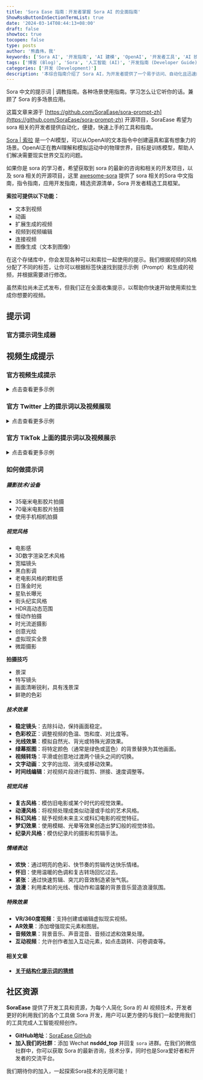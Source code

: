 ```yaml
---
title: 'Sora Ease 指南：开发者掌握 Sora AI 的全面指南'
ShowRssButtonInSectionTermList: true
date: '2024-03-14T08:44:13+08:00'
draft: false
showtoc: true
tocopen: false
type: posts
author: '熊鑫伟，我'
keywords: ['Sora AI', '开发指南', 'AI 建模', 'OpenAI', '开发者工具', 'AI 技术']
tags: ['博客 (Blog)', 'Sora', '人工智能 (AI)', '开发指南 (Developer Guide)']
categories: ['开发 (Development)']
description: '本综合指南介绍了 Sora AI，为开发者提供了一个易于访问、自动化且迅速的途径来挖掘其潜力。深入不同的场景，掌握指挥 Sora 的技巧，并探索这个 AI 模型的多面应用，该模型被训练用以理解和模拟运动中的物理世界。无论你是寻求最新的 Sora 新闻、开发项目还是开源贡献，本文都是你进入 Sora AI 开发广阔世界的入口。'
---
```


Sora 中文的提示词 | 调教指南。各种场景使用指南。学习怎么让它听你的话。兼顾了 Sora 的多场景应用。

这篇文章来源于 [https://github.com/SoraEase/sora-prompt-zh](https://github.com/SoraEase/sora-prompt-zh) 开源项目，SoraEase 希望为 sora 相关的开发者提供自动化，便捷，快速上手的工具和指南。

[Sora | 索拉](https://openai.com/sora) 是一个AI模型，可以从OpenAI的文本指令中创建逼真和富有想象力的场景。OpenAI正在教AI理解和模拟运动中的物理世界，目标是训练模型，帮助人们解决需要现实世界交互的问题。

如果你是 sora 的学习者，希望获取到 sora 的最新的咨询和相关的开发项目，以及 sora 相关的开源项目，这里 [awesome-sora](https://github.com/awesome-sora/awesome-sora-zh) 提供了 sora 相关的Sora 中文指南，指令指南，应用开发指南，精选资源清单，Sora 开发者精选工具框架。

**索拉可提供以下功能：**

+ 文本到视频
+ 动画
+ 扩展生成的视频
+ 视频到视频编辑
+ 连接视频
+ 图像生成（文本到图像）

在这个存储库中，你会发现各种可以和索拉一起使用的提示。我们根据视频的风格分配了不同的标签，让你可以根据标签快速找到提示示例（Prompt）和生成的视频，并根据需要进行修改。

虽然索拉尚未正式发布，但我们正在全面收集提示，以帮助你快速开始使用索拉生成你想要的视频。

## 提示词

### 官方提示词生成器

## 视频生成提示
### 官方视频生成提示

<details>
<summary>点击查看更多示例</summary> 

> 一位时尚女性穿着一件黑色皮夹克，一条长长的红色裙子和黑色靴子，手拿一个黑色的手提包，在热闹的东京街道上行走。周围充满了温暖的霓虹灯和动态的城市标识。她戴着太阳镜和红色口红，自信而随意地行走。街道潮湿而反光，形成了五彩灯光的镜面效果。许多行人在周围走动。

[生成视频链接](https://cdn.openai.com/sora/videos/tokyo-walk.mp4) 

> 几只巨大的长毛猛犸象漫步在积雪覆盖的草地上，它们的长毛在微风中轻轻飘动，远处是积雪覆盖的树木和戏剧性的雪山，午后的光线和稀薄的云彩以及高高悬挂的太阳形成了温暖的光芒。低角度的摄像视角令人惊叹，捕捉到了这些大型毛茸茸的哺乳动物和美丽的摄影，景深感非常强烈。

[生成视频链接](https://cdn.openai.com/sora/videos/wooly-mammoth.mp4) 

> 一个电影预告片，讲述了一位30岁的太空人的冒险故事，他戴着一顶红色的羊毛编织头盔，蓝天，盐沙漠，电影风格，35mm胶片拍摄，色彩生动。

[生成视频链接](https://cdn.openai.com/sora/videos/mitten-astronaut.mp4) 

> 无人机俯视着波涛汹涌的大苏尔加雷角海滩的崎岖悬崖。蓝色的海水拍打着，形成了白色的波浪，而夕阳的金光照亮了岩石海岸。远处有一座灯塔的小岛，悬崖边覆盖着绿色的灌木。从道路到海滩的陡峭下滑是一个戏剧性的壮举，悬崖边突出在海面上。这是一个捕捉到海岸的原始美和太平洋海岸公路崎岖风景的景色。

[生成视频链接](https://cdn.openai.com/sora/videos/big-sur.mp4) 

> 动画场景展示了一个近距离的短毛怪兽跪在一个正在融化的红色蜡烛旁边。艺术风格是3D和逼真的，重点放在光线和纹理上。画面的情绪是惊奇和好奇，怪兽睁着大眼睛，张着大嘴盯着火焰看。它的姿势和表情传达出一种天真和俏皮的感觉，好像它是第一次探索周围的世界一样。温暖色调和戏剧性的光线进一步增强了图像的舒适氛围。

[生成视频链接](https://cdn.openai.com/sora/videos/monster-with-melting-candle.mp4) 

> 一个华丽的纸艺世界，一个丰富多彩的珊瑚礁，到处都是色彩缤纷的鱼类和海洋生物。

[生成视频链接](https://cdn.openai.com/sora/videos/origami-undersea.mp4) 

> 这个特写镜头展示了维多利亚皇冠鸽子引人注目的蓝色羽毛和红色胸膛。它的羽冠由精致的蕾丝羽毛制成，而它的眼睛是醒目的红色。鸟的头微微倾斜，给人一种威严和威严的印象。背景模糊，突出了鸟的引人注目的外观。

[生成视频链接](https://cdn.openai.com/sora/videos/victoria-crowned-pigeon.mp4) 

> 两艘海盗船激战的写实特写视频，它们在一杯咖啡中航行。

[生成视频链接](https://cdn.openai.com/sora/videos/ships-in-coffee.mp4) 

> 一位20岁左右的年轻男子坐在天空中的一块云朵上，读着一本书。

[生成视频链接](https://cdn.openai.com/sora/videos/man-on-the-cloud.mp4) 

> 加利福尼亚淘金热的历史影像。

[生成视频链接](https://cdn.openai.com/sora/videos/gold-rush.mp4) 

> 一个玻璃球的特写视角，里面有一个有竹林的禅园，一个小矮人正在禅园里耙平沙子并在沙子上创造图案。

[生成视频链接](https://cdn.openai.com/sora/videos/zen-garden-gnome.mp4) 

> 在魔幻的黄昏中，一个24岁女子的眼睛在眨眼，站在马拉喀什，70毫米胶片拍摄的电影，景深，鲜艳的色彩，电影感觉的摄影。

[生成视频链接](https://cdn.openai.com/sora/videos/closeup-of-womans-eye.mp4) 

> 一只卡通袋鼠在迪斯科舞动。

[生成视频链接](https://cdn.openai.com/sora/videos/dancing-kangaroo.mp4) 

> 一个美丽的自制视频，展示了2056年尼日利亚拉各斯的人们。使用手机摄像头拍摄。

[生成视频链接](https://cdn.openai.com/sora/videos/lagos.mp4) 

> 一个培养着许多彩色鱼类和海洋生物的珊瑚礁的华丽渲染的纸艺世界。

[生成视频链接](https://cdn.openai.com/sora/videos/petri-dish-pandas.mp4) 

> 摄像机围绕着一堆大量显示不同节目的老式电视，1950年代的科幻电影，恐怖电影，新闻，静态画面，1970年代的情景喜剧等，设置在纽约一家大型博物馆画廊内。

[生成视频链接](https://cdn.openai.com/sora/videos/stack-of-tvs.mp4) 

> 3D动画中，一个小，圆，毛茸茸的生物，有着大大的，有表情的眼睛，探索着一个充满生机的，神奇的魔法森林。这个生物是兔子和松鼠的奇妙融合，有着柔软的蓝色皮毛和一条松软的，带条纹的尾巴。它在闪闪发光的小溪旁跳跃，眼睛里充满了惊奇。森林中充满了魔法元素：发光并变色的花朵，紫色和银色树叶的树木，以及看起来像萤火虫的小飘浮灯光。生物停下来和一群像仙子一样的小精灵玩耍，围绕着一个蘑菇环舞动。生物惊叹地抬头望着一棵巨大的，发着光的树，它似乎是森林的心脏。

[生成视频链接](https://cdn.openai.com/sora/videos/big-eyed-fluff-ball.mp4) 

> 摄像机跟随着一辆白色老式SUV，车顶有一个黑色行李架，它快速地驶过陡峭的山路，周围是松树，车轮的灰尘飞扬，阳光照在SUV上，照在山路上，给整个场景带来了温暖的光芒。土路缓缓弯曲，远处看不到其他汽车或车辆。路两旁的树是红杉树，零零散散地散布着绿色植被。车辆从后方视角看上去轻松地跟着弯道转弯，好像它在崎岖的地形中行驶一样。土路本身被陡峭的山丘和山脉所环绕，天空晴朗，白云飘荡。

[生成视频链接](https://cdn.openai.com/sora/videos/suv-in-the-dust.mp4) 

> 火车途经东京郊区的窗户反射。

[生成视频链接](https://cdn.openai.com/sora/videos/train-window.mp4) 

> 无人机摄影展示了一座建在阿马尔菲海岸岩石高地上的美丽历史教堂，视角展示了历史悠久且宏伟的建筑细节，以及分层的路径和露台，海平面下的海浪拍打在下方的岩石上，远眺海岸水域和意大利阿马尔菲海岸的丘陵风景，几个远处的人在走动，并在欣赏悬崖海景的露台上欣赏风景，午后的阳光营造出一种神奇和浪漫的氛围，摄影以美丽的摄影捕捉了这一场景。

[生成视频链接](https://cdn.openai.com/sora/videos/amalfi-coast.mp4) 

> 一个大号橙色章鱼躺在海底，与沙质和岩石的地形融为一体。它的触手围绕着身体，眼睛闭着。章鱼不知道一只螃蟹从岩石后爬向它，它的爪子举起准备进攻。螃蟹是棕色的，长满刺，有着长腿和触角。镜头采用广角拍摄，展示了海洋的广阔和深度。水是清澈的蓝色，阳光透过水面，形成光束。镜头清晰锐利，动态范围高。章鱼和螃蟹都处于焦点状态，而背景略微模糊，产生了眨眼，站在马拉喀什，70毫米胶片拍摄的电影，景深，鲜艳的色彩，电影感觉的摄影。

[生成视频链接](https://cdn.openai.com/sora/videos/closeup-of-womans-eye.mp4) 

> 一只卡通袋鼠在迪斯科舞动。

[生成视频链接](https://cdn.openai.com/sora/videos/dancing-kangaroo.mp4) 

> 一个美丽的自制视频，展示了2056年尼日利亚拉各斯的人们。使用手机摄像头拍摄。

[生成视频链接](https://cdn.openai.com/sora/videos/lagos.mp4) 

> 一个培养着许多彩色鱼类和海洋生物的珊瑚礁的华丽渲染的纸艺世界。

[生成视频链接](https://cdn.openai.com/sora/videos/petri-dish-pandas.mp4) 

> 摄像机围绕着一堆大量显示不同节目的老式电视，1950年代的科幻电影，恐怖电影，新闻，静态画面，1970年代的情景喜剧等，设置在纽约一家大型博物馆画廊内。

[生成视频链接](https://cdn.openai.com/sora/videos/stack-of-tvs.mp4) 

> 3D动画中，一个小，圆，毛茸茸的生物，有着大大的，有表情的眼睛，探索着一个充满生机的，神奇的魔法森林。这个生物是兔子和松鼠的奇妙融合，有着柔软的蓝色皮毛和一条松软的，带条纹的尾巴。它在闪闪发光的小溪旁跳跃，眼睛里充满了惊奇。森林中充满了魔法元素：发光并变色的花朵，紫色和银色树叶的树木，以及看起来像萤火虫的小飘浮灯光。生物停下来和一群像仙子一样的小精灵玩耍，围绕着一个蘑菇环舞动。生物惊叹地抬头望着一棵巨大的，发着光的树，它似乎是森林的心脏。

[生成视频链接](https://cdn.openai.com/sora/videos/big-eyed-fluff-ball.mp4) 

> 摄像机跟随着一辆白色老式SUV，车顶有一个黑色行李架，它快速地驶过陡峭的山路，周围是松树，车轮的灰尘飞扬，阳光照在SUV上，照在山路上，给整个场景带来了温暖的光芒。土路缓缓弯曲，远处看不到其他汽车或车辆。路两旁的树是红杉树，零零散散地散布着绿色植被。车辆从后方视角看上去轻松地跟着弯道转弯，好像它在崎岖的地形中行驶一样。土路本身被陡峭的山丘和山脉所环绕，天空晴朗，白云飘荡。

[生成视频链接](https://cdn.openai.com/sora/videos/suv-in-the-dust.mp4) 

> 火车途经东京郊区的窗户反射。

[生成视频链接](https://cdn.openai.com/sora/videos/train-window.mp4) 

> 无人机摄影展示了一座建在阿马尔菲海岸岩石高地上的美丽历史教堂，视角展示了历史悠久且宏伟的建筑细节，以及分层的路径和露台，海平面下的海浪拍打在下方的岩石上，远眺海岸水域和意大利阿马尔菲海岸的丘陵风景，几个远处的人在走动，并在欣赏悬崖海景的露台上欣赏风景，午后的阳光营造出一种神奇和浪漫的氛围，摄影以美丽的摄影捕捉了这一场景。

[生成视频链接](https://cdn.openai.com/sora/videos/amalfi-coast.mp4) 

> 一只巨大的橙色章鱼栖息在海底，与沙质和岩石地形融为一体。 它的触手散布在身体周围，眼睛紧闭。 章鱼没有意识到一只帝王蟹正从岩石后面爬向它，它的爪子举起并准备攻击。 螃蟹呈棕色，多刺，有长腿和触角。 该场景是从广角拍摄的，展现了海洋的浩瀚和深度。 海水清澈碧蓝，阳光透过来。 镜头锐利、清晰，具有高动态范围。 章鱼和螃蟹清晰对焦，背景略微模糊，营造出景深效果。
</details>

### 官方 Twitter 上的提示词以及视频展现

<details>
<summary>点击查看更多示例</summary> 

1. 一只小熊猫和一只巨嘴鸟是最好的朋友，在圣托里尼的蓝色时刻散步。
[生成视频链接](https://x.com/_tim_brooks/status/1761236971186438178?s=20)
2. 一名水肺潜水员发现了一个隐藏的未来主义沉船，里面有赛博海洋生物和先进的外星科技。
[生成视频链接](https://x.com/billpeeb/status/1761235907330400640?s=20)
3. 特写镜头展示了一只雄伟的白色龙，拥有珍珠般的银边鳞片、冰蓝色的眼睛、优雅的象牙色角和雾气般的呼吸。着重展示了详细的面部特征和有纹理的鳞片，背景柔和模糊。
[生成视频链接](https://x.com/hr98w/status/1761752242406019524?s=20)
4. 在一个精美渲染的纸艺世界中，一艘蒸汽船穿越辽阔的海洋，天空中有薄云。遥远的草坡在背景中若隐若现，纸艺海洋表面附近可见一些海洋生物。
[生成视频链接](https://x.com/billpeeb/status/1761235818515968314?s=20)
5. 一个人在夏威夷的热带水域进行BASE跳伞。他的宠物金刚鹦鹉在他身边飞行。
[生成视频链接](https://x.com/_tim_brooks/status/1761235778875883810?s=20)
6. 一个被黑暗霓虹灯光照亮的热带雨林，充满了奇幻的动植物和动物。
[生成视频链接](https://x.com/_tim_brooks/status/1761235759464329278?s=20)
7. 一只玻璃制成的乌龟，裂缝用金缮修复过，正走在日落时分的黑沙滩上。
[生成视频链接](https://x.com/model_mechanic/status/1761198301482021084?s=20)
8. 一群萨摩耶小狗学习成为厨师的宣传片。
[生成视频链接](https://x.com/hr98w/status/1761752613111152977?s=20)
9. 一群冒险的小狗在天空废墟中探险的宣传片。
[生成视频链接](https://x.com/_tim_brooks/status/1760168890959888818?s=20)
10. 夜间镜头，一个寄居蟹把白炽灯泡当做壳。
[生成视频链接](https://x.com/model_mechanic/status/1759343673484165262?s=20)
11. Minecraft使用最华丽的高清8K材质包。
[生成视频链接](https://x.com/_tim_brooks/status/1759125570825453785?s=20)
12. 这个近景镜头展示了一只未来主义赛博德国牧羊犬，展示了它引人注目的棕黑色毛发。
[生成视频链接](https://x.com/billpeeb/status/1759123245821817083?s=20)
13. 一个蚂蚁在蚁巢内部导航的POV镜头。
[生成视频链接](https://x.com/model_mechanic/status/1759068809867166129?s=20)
14. 一片叶子的微距镜头，展示了微小的火车穿过它的叶脉。
[生成视频链接](https://x.com/model_mechanic/status/1758993960956219476?s=20)
15. 一只白色和橙色虎斑巷猫在大雨中穿过后巷，寻找庇护所。
[生成视频链接](https://x.com/_tim_brooks/status/1758967853498450396?s=20)
16. 一只可以游泳的蝴蝶在美丽的珊瑚礁下水中航行的逼真视频。
[生成视频链接](https://x.com/_tim_brooks/status/1758959726933774489?s=20)
17. 一只巨大的鸭子走过波士顿的街道。
[生成视频链接](https://x.com/_tim_brooks/status/1758959404974760042?s=20)
18. 相机下降并放大，俯瞰着美丽的海洋和历史建筑，沿着悬崖上的壮丽海岸风景小镇。
[生成视频链接](https://x.com/billpeeb/status/1758958132615619005?s=20)
19. 一个由水构成的行走人形体参观一个艺术画廊，里面有许多不同风格的美丽作品。
[生成视频链接](https://x.com/_tim_brooks/status/1758666264032280683?s=20)
20. 一个绿色的斑点和一个橙色的斑点相爱并一起跳舞。
[生成视频链接](https://x.com/_tim_brooks/status/1758662698190229643?s=20)
21. 一个阴森的闹鬼大宅，友好的南瓜灯和鬼魂角色欢迎着来敲门的孩子们，倾斜移轴摄影。
[生成视频链接](https://x.com/billpeeb/status/1758658884582142310?s=20)
22. 一个巨大的教堂被猫填满。你看到的地方到处都是猫。一个男人走进教堂，在一只巨大的猫王宝座前鞠躬。
[生成视频链接](https://x.com/_tim_brooks/status/1758655677864845707?s=20)
23. 人们在海滩放松的逼真视频，然后一条鲨鱼从水中跳出，惊吓了所有人。
[生成视频链接](https://x.com/_tim_brooks/status/1758655323576164830?s=20)

</details>

### 官方 TikTok 上面的提示词以及视频展示

<details>
<summary>点击查看更多示例</summary> 

1. 穿着雄伟王冠的小土豆国王，坐在王座上，监视着他们的土豆王国，充满了土豆臣民和土豆城堡。
[生成视频链接](https://www.tiktok.com/@openai/video/7336623342721486122)
2. 一家装饰有室内植物的咖啡馆的微缩地图。
木梁在上方交叉，一台冷冻咖啡站用小瓶子和玻璃杯装点着。
[生成视频链接](https://www.tiktok.com/@openai/video/7336623342721486122)
3. 一个拼成“SORA”字样的逼真云图。
[生成视频链接](https://www.tiktok.com/@openai/video/7336623342721486122)
4. 公园里的猴子下棋。
[生成视频链接](https://www.tiktok.com/@openai/video/7336976814272695598)
5. 叶子的微距镜头，展示了微小的火车穿过它的叶脉。
[生成视频链接](https://www.tiktok.com/@openai/video/7337337783700360494)
6. 一只黑色连帽卫衣的计算机黑客拉布拉多在计算机前面坐着，屏幕的反光照在狗脸上，它正在快速打字。
[生成视频链接](https://www.tiktok.com/@openai/video/7337475894115700011)
7. 低角度摄影紧随丛林中的蚂蚁，进入地面，进入它们的世界。
[生成视频链接](https://www.tiktok.com/@openai/video/7337532544491130158)
8. 比萨斜塔。
[生成视频链接](https://www.tiktok.com/@openai/video/7337782565870357803)
9. 一个低质量、视觉上令人失望的超级碗广告。
[生成视频链接](https://www.tiktok.com/@openai/video/7337862463951654190)

</details>

### 如何做提示词

##### **摄影技术/设备**

- 35毫米电影胶片拍摄
- 70毫米电影胶片拍摄
- 使用手机相机拍摄

##### **视觉风格**

- 电影感
- 3D数字渲染艺术风格
- 宽幅镜头
- 黑白影调
- 老电影风格的颗粒感
- 日落金时光
- 星轨长曝光
- 街头纪实风格
- HDR高动态范围
- 慢动作拍摄
- 时光流逝摄影
- 创意光绘
- 虚拟现实全景
- 微距摄影

**拍摄技巧**

- 景深
- 特写镜头
- 画面清晰锐利，具有浅景深
- 鲜艳的色彩

##### **技术效果**

- **稳定镜头**：去除抖动，保持画面稳定。
- **色彩校正**：调整视频的色温、饱和度、对比度等。
- **光线效果**：模拟自然光、背光或特殊光源效果。
- **绿幕抠图**：将特定颜色（通常是绿色或蓝色）的背景替换为其他画面。
- **视频转场**：平滑或创意地过渡两个镜头之间的切换。
- **文字动画**：文字的出现、消失或移动效果。
- **时间线编辑**：对视频片段进行裁剪、拼接、速度调整等。

##### **视觉风格**

- **复古风格**：模仿旧电影或某个时代的视觉效果。
- **动漫风格**：将视频处理成类似动漫或手绘的艺术风格。
- **科幻风格**：赋予视频未来主义或科幻电影的视觉特征。
- **梦幻效果**：使用模糊、光晕等效果创造出梦幻般的视觉体验。
- **纪录片风格**：模仿纪录片的摄影和剪辑手法。

##### **情绪表达**

- **欢快**：通过明亮的色彩、快节奏的剪辑传达快乐情绪。
- **怀旧**：使用温暖的色调和复古转场回忆过去。
- **紧张**：通过快速剪辑、突兀的音效制造紧张气氛。
- **浪漫**：利用柔和的光线、慢动作和温馨的背景音乐营造浪漫氛围。

##### **特殊效果**

- **VR/360度视频**：支持创建或编辑虚拟现实视频。
- **AR效果**：添加增强现实元素和图层。
- **音频效果**：背景音乐、声音混音、音频过滤和效果处理。
- **互动视频**：允许创作者加入互动元素，如点击跳转、问卷调查等。

#### **相关文章**

- [**关于结构化提示词的猜想**](https://github.com/ling6614/sora-prompt-zh/blob/main/docs/structured_prompt_words.md)

## 社区资源

**SoraEase** 提供了开发工具和资源，为每个人简化 Sora 的 AI 视频技术，开发者更好的利用我们的各个工具做 Sora 开发，用户可以更方便的与我们一起使用我们的工具完成人工智能视频创作。

- **GitHub地址**：[SoraEase GitHub](https://github.com/SoraEase)
- **加入我们的社群**：添加 Wechat **nsddd_top** 并回复 `sora` 进群。在我们的微信社群中，你可以获取 Sora 的最新咨询，技术分享，同时也是Sora爱好者和开发者的交流平台。

我们期待你的加入，一起探索Sora技术的无限可能！